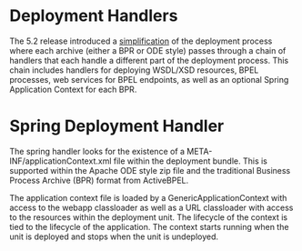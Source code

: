 # Deployment Handlers #

The 5.2 release introduced a [simplification](DeploymentClasses.md) of the deployment process where each archive (either a BPR or ODE style) passes through a chain of handlers that each handle a different part of the deployment process. This chain includes handlers for deploying WSDL/XSD resources, BPEL processes, web services for BPEL endpoints, as well as an optional Spring Application Context for each BPR.

# Spring Deployment Handler #

The spring handler looks for the existence of a META-INF/applicationContext.xml file within the deployment bundle. This is supported within the Apache ODE style zip file and the traditional Business Process Archive (BPR) format from ActiveBPEL.

The application context file is loaded by a GenericApplicationContext with access to the webapp classloader as well as a URL classloader with access to the resources within the deployment unit. The lifecycle of the context is tied to the lifecycle of the application. The context starts running when the unit is deployed and stops when the unit is undeployed.